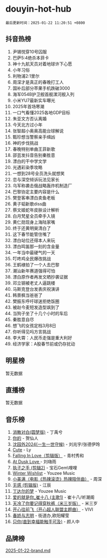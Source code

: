 # douyin-hot-hub

`最后更新时间：2025-01-22 11:20:51 +0800`

## 抖音热榜

1. 尹锡悦穿10号囚服
1. 巴萨5:4绝杀本菲卡
1. 神十九航天员对着地球许下心愿
1. 小年习俗
1. 利物浦2:1里尔
1. 周深才是真正的春晚打工人
1. 国补后部分苹果手机跌破3000
1. 海军054B护卫舰首舰漯河舰入列
1. 小米YU7最新实车曝光
1. 2025年首场寒潮
1. 一口气看懂2025各地GDP目标
1. 朱亚文方否认离婚
1. 今天北方过小年
1. 张智超小奥奥高能台球解说
1. 甄珍想当警察亲手缉凶
1. 神的步伐挑战
1. 春晚特别单曲王菲新歌
1. 邵芸发抖音告别秦胜意
1. 漂白的干中学文学
1. 光遇彩染季攻略
1. 一想到28号全员洗头就想笑
1. 恋与深空倾诉玩法见家长
1. 乌军称袭击俄战略轰炸机制造厂
1. 巴黎协定主要内容是什么
1. 樊登客串漂白卖鱼老板
1. 黄子韬新歌diss曲
1. 蔡文姬蛇年皮肤设计解析
1. 白月梵星全员牵手入镜
1. 黄仁勋现身上海陆家嘴
1. 终于还黄明昊清白了
1. 这下春节能管住嘴了
1. 漂白站位还得本人来玩
1. 漂白鸣笛那一刻的含金量
1. 一年当中最硬气的一天
1. 叮咚鸡全民爆改挑战
1. 王鹤棣拍了一个人去巴黎
1. 潮汕新年赛道强得可怕
1. 漂白原作者再发文晒抄袭证据
1. 邓立钢被老丈人逼跳楼
1. 马斯克登台发表庆祝演讲
1. 韩景枫当爸爸了
1. 樊振东呼吁球迷拒绝饭圈
1. 被赵今麦短发造型飒到了
1. 当狗子坐了十几个小时的车后
1. 秦胜意自尽
1. 想飞的女孩定档3月8日
1. 你听得见吗方言挑战
1. 李大霄：人民币走强是重大利好
1. 经济学家：A股春节前或仍存扰动

## 明星榜

暂无数据

## 直播榜

暂无数据

## 音乐榜

1. [消散对白(圆梦版)](https://sf5-hl-cdn-tos.douyinstatic.com/obj/tos-cn-ve-2774/og4jB5I5IizzoZVAAAzWgBMAsMDWoArfwBOiFs) - 丁禹兮
1. [你的](https://sf5-hl-cdn-tos.douyinstatic.com/obj/tos-cn-ve-2774/oYuIeKf42jB7sEV6B2upMdpYAgfrQWj0FeRegh) - 贺仙人
1. [沈园外2024(一生一世守候)](https://sf5-hl-cdn-tos.douyinstatic.com/obj/tos-cn-ve-2774/oAIYMHGCmKaYKFDd6FZBf9AfMfx1eErAAEJAFH) - 刘兆宇/张德伊玲
1. [Cute](https://sf5-hl-cdn-tos.douyinstatic.com/obj/tos-cn-ve-2774/o4IbIzHWKAAB4wsS5qMBRiiAlEBGTpQRNfFvuo) - Ly
1. [Falling In Love（剪辑版）](https://sf5-hl-cdn-tos.douyinstatic.com/obj/tos-cn-ve-2774/o8ajpA8zzgBPahbBIO8AcKGBLJezFCRd1wfP9f) - 青村秀和
1. [ At Dusk  Love ](https://sf5-hl-cdn-tos.douyinstatic.com/obj/tos-cn-ve-2774/o8CrpCf5CaYgI4ZrtQgMQAFEfuGqNnRSDQAPBc) - 刘嗨雨
1. [执子之手 (剪辑2)](https://sf5-hl-cdn-tos.douyinstatic.com/obj/tos-cn-ve-2774/oUoZLQjCc31XzqsBnBQUNgeKtYPBcgbFDwtfcu) - 宝石Gem\哩哩
1. [Winter Wishlist](https://sf5-hl-cdn-tos.douyinstatic.com/obj/tos-cn-ve-2774/oIIgUOeamCFCVAzxN6MFRLIBlLGpUqQxeeHrLE) - Youzee Music
1. [小美满（电影《热辣滚烫》热辣陪伴曲）](https://sf5-hl-cdn-tos.douyinstatic.com/obj/tos-cn-ve-2774/o0GAn2lSgfZIDUgtevCGDQYnFg4CwnrBaxbTZL) - 周深
1. [无感 (剪辑版)](https://sf5-hl-cdn-tos.douyinstatic.com/obj/tos-cn-ve-2774/o0eIsUzJBDlQaQFC5OFlgbMEZC1TFYBftOBn6p) - 江辰
1. [丁达尔的梦](https://sf5-hl-cdn-tos.douyinstatic.com/obj/tos-cn-ve-2774/oMU3WirUZBVQkAC9ccG5P2IQirziZM2RTInUY) - Youzee Music
1. [爱的就是你_崔十八 (主歌1)](https://sf5-hl-cdn-tos.douyinstatic.com/obj/tos-cn-ve-2774/oI5BO5DhFZ6UTcNCnZaOCBLtZ7WIMQGfgnXf5E) - 崔十八/听潮阁
1. [天冷了你要记得穿秋裤（米三岁版）](https://sf5-hl-cdn-tos.douyinstatic.com/obj/tos-cn-ve-2774/oQlIwVIDWiZ6BQilAorS7MA0AgCkQDvcZAdm1) - 米三岁
1. [开心往前飞（开心超人联盟主题曲）](https://sf6-cdn-tos.douyinstatic.com/obj/tos-cn-ve-2774/9d8fb7c82cf1421fb93a9fe925275e0a) - VIVI
1. [春娇与志明](https://sf5-hl-cdn-tos.douyinstatic.com/obj/tos-cn-ve-2774/e530d8fceb7044b39707d7f9ff54add1) - 街道办,欧阳耀莹
1. [只你(直到幸福能触手可及)](https://sf5-hl-cdn-tos.douyinstatic.com/obj/tos-cn-ve-2774/o0lBkRDzFTeaVSUz3ZZSCBVtZ5DIMQGfgmEAuE) - 颜人中

## 品牌榜

[2025-01-22-brand.md](2025-01-22-brand.md)
